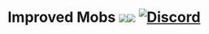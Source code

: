 # Improved Mobs [![](http://cf.way2muchnoise.eu/full_282639.svg)![](http://cf.way2muchnoise.eu/versions/282639.svg)](https://www.curseforge.com/minecraft/mc-mods/improved-mobs) [![Discord](https://img.shields.io/discord/790631506313478155?color=0a48c4&label=discord)](https://discord.gg/K7G9GyER)
